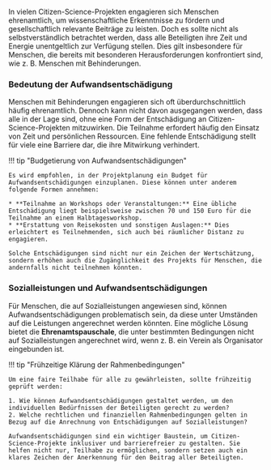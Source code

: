 In vielen Citizen-Science-Projekten engagieren sich Menschen ehrenamtlich, um wissenschaftliche Erkenntnisse zu fördern und gesellschaftlich relevante Beiträge zu leisten. Doch es sollte nicht als selbstverständlich betrachtet werden, dass alle Beteiligten ihre Zeit und Energie unentgeltlich zur Verfügung stellen. Dies gilt insbesondere für Menschen, die bereits mit besonderen Herausforderungen konfrontiert sind, wie z. B. Menschen mit Behinderungen.

### Bedeutung der Aufwandsentschädigung

Menschen mit Behinderungen engagieren sich oft überdurchschnittlich häufig ehrenamtlich. Dennoch kann nicht davon ausgegangen werden, dass alle in der Lage sind, ohne eine Form der Entschädigung an Citizen-Science-Projekten mitzuwirken. Die Teilnahme erfordert häufig den Einsatz von Zeit und persönlichen Ressourcen. Eine fehlende Entschädigung stellt für viele eine Barriere dar, die ihre Mitwirkung verhindert.

!!! tip "Budgetierung von Aufwandsentschädigungen"

    Es wird empfohlen, in der Projektplanung ein Budget für Aufwandsentschädigungen einzuplanen. Diese können unter anderem folgende Formen annehmen:

    * **Teilnahme an Workshops oder Veranstaltungen:** Eine übliche Entschädigung liegt beispielsweise zwischen 70 und 150 Euro für die Teilnahme an einem Halbtagesworkshop.  
    * **Erstattung von Reisekosten und sonstigen Auslagen:** Dies erleichtert es Teilnehmenden, sich auch bei räumlicher Distanz zu engagieren.

    Solche Entschädigungen sind nicht nur ein Zeichen der Wertschätzung, sondern erhöhen auch die Zugänglichkeit des Projekts für Menschen, die andernfalls nicht teilnehmen könnten.

### Sozialleistungen und Aufwandsentschädigungen

Für Menschen, die auf Sozialleistungen angewiesen sind, können Aufwandsentschädigungen problematisch sein, da diese unter Umständen auf die Leistungen angerechnet werden könnten. Eine mögliche Lösung bietet die **Ehrenamtspauschale**, die unter bestimmten Bedingungen nicht auf Sozialleistungen angerechnet wird, wenn z. B. ein Verein als Organisator eingebunden ist.

!!! tip "Frühzeitige Klärung der Rahmenbedingungen"

    Um eine faire Teilhabe für alle zu gewährleisten, sollte frühzeitig geprüft werden:

    1. Wie können Aufwandsentschädigungen gestaltet werden, um den individuellen Bedürfnissen der Beteiligten gerecht zu werden?  
    2. Welche rechtlichen und finanziellen Rahmenbedingungen gelten in Bezug auf die Anrechnung von Entschädigungen auf Sozialleistungen?

    Aufwandsentschädigungen sind ein wichtiger Baustein, um Citizen-Science-Projekte inklusiver und barrierefreier zu gestalten. Sie helfen nicht nur, Teilhabe zu ermöglichen, sondern setzen auch ein klares Zeichen der Anerkennung für den Beitrag aller Beteiligten.